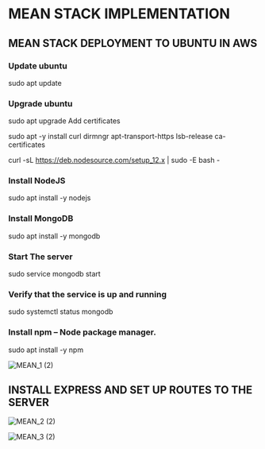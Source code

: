 # MEAN STACK IMPLEMENTATION

## MEAN STACK DEPLOYMENT TO UBUNTU IN AWS

### Update ubuntu

sudo apt update

### Upgrade ubuntu

sudo apt upgrade
Add certificates

sudo apt -y install curl dirmngr apt-transport-https lsb-release ca-certificates

curl -sL https://deb.nodesource.com/setup_12.x | sudo -E bash -
### Install NodeJS

sudo apt install -y nodejs

### Install MongoDB

sudo apt install -y mongodb

### Start The server
sudo service mongodb start

### Verify that the service is up and running
sudo systemctl status mongodb

### Install npm – Node package manager.
sudo apt install -y npm

![MEAN_1 (2)](https://user-images.githubusercontent.com/97469355/151639580-3689b196-dbfa-4383-9370-23537777c765.jpg)

## INSTALL EXPRESS AND SET UP ROUTES TO THE SERVER
![MEAN_2 (2)](https://user-images.githubusercontent.com/97469355/151639597-6aac3ea2-2ad4-419e-9454-e58e51a1c3a8.jpg)

![MEAN_3 (2)](https://user-images.githubusercontent.com/97469355/151639602-5bf3f237-7c8e-4737-a985-12d2d1442aa6.jpg)
